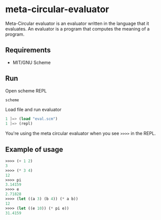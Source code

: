 # meta-circular-evaluator

Meta-Circular evaluator is an evaluator written in the language that it evaluates. An evaluator is a program that computes the meaning of a program.

## Requirements

* MIT/GNU Scheme

## Run

Open scheme REPL

```bash
scheme
```

Load file and run evaluator

```scheme
1 ]=> (load "eval.scm")
1 ]=> (repl)
```

You're using the meta circular evaluator when you see `>>>>` in the REPL.

## Example of usage

```scheme
>>>> (+ 1 2)
3
>>>> (* 3 4)
12
>>>> pi
3.14159
>>>> e
2.71828
>>>> (let ((a 3) (b 4)) (* a b))
12
>>>> (let ((e 10)) (* pi e))
31.4159
```
